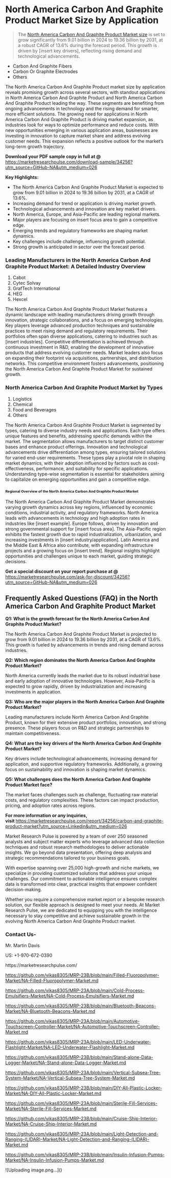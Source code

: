 <h1>North America Carbon And Graphite Product Market&nbsp;Size by Application</h1><blockquote><p>The <a href="https://marketresearchpulse.com/download-sample/34256?utm_source=GitHub-NA&amp;utm_medium=026">North America Carbon And Graphite Product Market size</a> is set to grow significantly from 9.01 billion in 2024 to 19.36 billion by 2031, at a robust CAGR of 13.6% during the forecast period. This growth is driven by [insert key drivers], reflecting rising demand and technological advancements.</p></blockquote><ul><li>Carbon And Graphite Fibers <li> Carbon Or Graphite Electrodes <li> Others</li></ul><p>The North America Carbon And Graphite Product market size by application reveals promising growth across several sectors, with standout applications in North America Carbon And Graphite Product and North America Carbon And Graphite Product leading the way. These segments are benefiting from ongoing advancements in technology and the rising demand for smarter, more efficient solutions. The growing need for applications in North America Carbon And Graphite Product is driving market expansion, as industries look for ways to optimize performance and reduce costs. With new opportunities emerging in various application areas, businesses are investing in innovation to capture market share and address evolving customer needs. This expansion reflects a positive outlook for the market’s long-term growth trajectory.</p><p><strong>Download your PDF sample copy in full at @ </strong><a href="https://marketresearchpulse.com/download-sample/34256?utm_source=GitHub-NA&amp;utm_medium=026">https://marketresearchpulse.com/download-sample/34256?utm_source=GitHub-NA&amp;utm_medium=026</a></p><p><strong>Key Highlights: </strong></p><ul><li>The North America Carbon And Graphite Product Market is expected to grow from 9.01 billion in 2024 to 19.36 billion by 2031, at a CAGR of 13.6%.</li><li>Increasing demand for trend or application is driving market growth.</li><li>Technological advancements and innovation are key market drivers.</li><li>North America, Europe, and Asia-Pacific are leading regional markets.</li><li>Major players are focusing on insert focus area to gain a competitive edge.</li><li>Emerging trends and regulatory frameworks are shaping market dynamics.</li><li>Key challenges include challenge, influencing growth potential.</li><li>Strong growth is anticipated in sector over the forecast period.</li></ul><h3>Leading Manufacturers in the North America Carbon And Graphite Product Market: A Detailed Industry Overview</h3><ol><li>Cabot</li><li>Cytec Solvay</li><li>GrafTech International</li><li>HEG</li><li>Hexcel</li></ol><div class="flex max-w-full flex-col flex-grow"><div class="min-h-8 text-message flex w-full flex-col items-end gap-2 whitespace-normal break-words [.text-message+&amp;]:mt-5" dir="auto" data-message-author-role="assistant" data-message-id="fd8432e4-4910-450d-b182-61b7bfb0a01f" data-message-model-slug="gpt-4o"><div class="flex w-full flex-col gap-1 empty:hidden first:pt-[3px]"><div class="markdown prose w-full break-words dark:prose-invert light"><p>The North America Carbon And Graphite Product Market features a dynamic landscape with leading manufacturers driving growth through innovation, strategic collaborations, and a focus on emerging technologies. Key players leverage advanced production techniques and sustainable practices to meet rising demand and regulatory requirements. Their portfolios often span diverse applications, catering to industries such as [insert industries]. Competitive differentiation is achieved through continuous investment in R&amp;D, enabling the development of innovative products that address evolving customer needs. Market leaders also focus on expanding their footprint via acquisitions, partnerships, and distribution networks. This competitive environment fosters advancements, positioning the North America Carbon And Graphite Product Market for sustained growth.</p></div></div></div></div><h3>North America Carbon And Graphite Product Market by Types</h3><ol><li>Logistics <li> Chemical <li> Food and Beverages <li> Others</li></ol><div class="flex max-w-full flex-col flex-grow"><div class="min-h-8 text-message flex w-full flex-col items-end gap-2 whitespace-normal break-words [.text-message+&amp;]:mt-5" dir="auto" data-message-author-role="assistant" data-message-id="084470be-0bb7-4664-bddf-5156b4f41249" data-message-model-slug="gpt-4o-mini"><div class="flex w-full flex-col gap-1 empty:hidden first:pt-[3px]"><div class="markdown prose w-full break-words dark:prose-invert light"><p>The North America Carbon And Graphite Product Market is segmented by types, catering to diverse industry needs and applications. Each type offers unique features and benefits, addressing specific demands within the market. The segmentation allows manufacturers to target distinct customer bases and enhance product offerings. Innovation and technological advancements drive differentiation among types, ensuring tailored solutions for varied end-user requirements. These types play a pivotal role in shaping market dynamics, with their adoption influenced by factors such as cost-effectiveness, performance, and suitability for specific applications. Understanding type-wise segmentation is essential for stakeholders aiming to capitalize on emerging opportunities and gain a competitive edge.</p></div></div></div></div><h3><span style="font-size: 11px;">Regional Overview of the North America Carbon And Graphite Product Market</span></h3><div class="flex max-w-full flex-col flex-grow"><div class="min-h-8 text-message flex w-full flex-col items-end gap-2 whitespace-normal break-words [.text-message+&amp;]:mt-5" dir="auto" data-message-author-role="assistant" data-message-id="e9038762-ce64-4e30-91c9-9bd413514231" data-message-model-slug="gpt-4o-mini"><div class="flex w-full flex-col gap-1 empty:hidden first:pt-[3px]"><div class="markdown prose w-full break-words dark:prose-invert light"><p>The North America Carbon And Graphite Product Market demonstrates varying growth dynamics across key regions, influenced by economic conditions, industrial activity, and regulatory frameworks. North America leads with advancements in technology and high adoption rates in industries like [insert example]. Europe follows, driven by innovation and strong governmental support for [insert focus area]. The Asia-Pacific region exhibits the fastest growth due to rapid industrialization, urbanization, and increasing investments in [insert industry/application]. Latin America and the Middle East &amp; Africa also contribute, with expanding infrastructure projects and a growing focus on [insert trend]. Regional insights highlight opportunities and challenges unique to each market, guiding strategic decisions.</p></div></div></div></div><p><strong>Get a special discount on your report purchase at @ </strong><a href="https://marketresearchpulse.com/ask-for-discount/34256?utm_source=GitHub-NA&amp;utm_medium=026">https://marketresearchpulse.com/ask-for-discount/34256?utm_source=GitHub-NA&amp;utm_medium=026</a></p><h2>Frequently Asked Questions (FAQ) in the North America Carbon And Graphite Product Market</h2><p><strong>Q1: What is the growth forecast for the North America Carbon And Graphite Product Market?</strong></p><p>The North America Carbon And Graphite Product Market is projected to grow from 9.01 billion in 2024 to 19.36 billion by 2031, at a CAGR of 13.6%. This growth is fueled by advancements in trends and rising demand across industries.</p><p><strong>Q2: Which region dominates the North America Carbon And Graphite Product Market?</strong></p><p>North America currently leads the market due to its robust industrial base and early adoption of innovative technologies. However, Asia-Pacific is expected to grow rapidly, driven by industrialization and increasing investments in application.</p><p><strong>Q3: Who are the major players in the North America Carbon And Graphite Product Market?</strong></p><p>Leading manufacturers include North America Carbon And Graphite Product, known for their extensive product portfolios, innovation, and strong presence. These players focus on R&amp;D and strategic partnerships to maintain competitiveness.</p><p><strong>Q4: What are the key drivers of the North America Carbon And Graphite Product Market?</strong></p><p>Key drivers include technological advancements, increasing demand for application, and supportive regulatory frameworks. Additionally, a growing focus on sustainability and innovation is shaping market dynamics.</p><p><strong>Q5: What challenges does the North America Carbon And Graphite Product Market face?</strong></p><p>The market faces challenges such as challenge, fluctuating raw material costs, and regulatory complexities. These factors can impact production, pricing, and adoption rates across regions.</p><p><strong>For more information or any inquiries, visit&nbsp;</strong><a href="https://marketresearchpulse.com/report/34256/carbon-and-graphite-product-market?utm_source=Linkedin&utm_medium=026">https://marketresearchpulse.com/report/34256/carbon-and-graphite-product-market?utm_source=Linkedin&utm_medium=026</a></p><p>Market Research Pulse is powered by a team of over 250 seasoned analysts and subject matter experts who leverage advanced data collection techniques and robust research methodologies to deliver actionable insights. We go beyond data presentation, offering deep analysis and strategic recommendations tailored to your business goals.</p><p>With expertise spanning over 25,000 high-growth and niche markets, we specialize in providing customized solutions that address your unique challenges. Our commitment to actionable intelligence ensures complex data is transformed into clear, practical insights that empower confident decision-making.</p><p>Whether you require a comprehensive market report or a bespoke research solution, our flexible approach is designed to meet your needs. At Market Research Pulse, we are dedicated to equipping you with the intelligence necessary to stay competitive and achieve sustainable growth in the evolving North America Carbon And Graphite Product market.</p><h3><strong>Contact Us-</strong></h3><p>Mr. Martin Davis</p><p>US: +1-970-672-0390</p><p>https://marketresearchpulse.com/</p><p><a href="https://github.com/vikas8305/MRP-23B/blob/main/Filled-Fluoropolymer-Market/NA-Filled-Fluoropolymer-Market.md">https://github.com/vikas8305/MRP-23B/blob/main/Filled-Fluoropolymer-Market/NA-Filled-Fluoropolymer-Market.md</a></p><p><a href="https://github.com/vikas8305/MRP-23A/blob/main/Cold-Process-Emulsifiers-Market/NA-Cold-Process-Emulsifiers-Market.md">https://github.com/vikas8305/MRP-23A/blob/main/Cold-Process-Emulsifiers-Market/NA-Cold-Process-Emulsifiers-Market.md</a></p><p><a href="https://github.com/vikas8305/MRP-23B/blob/main/Bluetooth-Beacons-Market/NA-Bluetooth-Beacons-Market.md">https://github.com/vikas8305/MRP-23B/blob/main/Bluetooth-Beacons-Market/NA-Bluetooth-Beacons-Market.md</a></p><p><a href="https://github.com/vikas8305/MRP-23A/blob/main/Automotive-Touchscreen-Controller-Market/NA-Automotive-Touchscreen-Controller-Market.md">https://github.com/vikas8305/MRP-23A/blob/main/Automotive-Touchscreen-Controller-Market/NA-Automotive-Touchscreen-Controller-Market.md</a></p><p><a href="https://github.com/vikas8305/MRP-23A/blob/main/LED-Underwater-Flashlight-Market/NA-LED-Underwater-Flashlight-Market.md">https://github.com/vikas8305/MRP-23A/blob/main/LED-Underwater-Flashlight-Market/NA-LED-Underwater-Flashlight-Market.md</a></p><p><a href="https://github.com/vikas8305/MRP-23B/blob/main/Stand-alone-Data-Logger-Market/NA-Stand-alone-Data-Logger-Market.md">https://github.com/vikas8305/MRP-23B/blob/main/Stand-alone-Data-Logger-Market/NA-Stand-alone-Data-Logger-Market.md</a></p><p><a href="https://github.com/vikas8305/MRP-23A/blob/main/Vertical-Subsea-Tree-System-Market/NA-Vertical-Subsea-Tree-System-Market.md">https://github.com/vikas8305/MRP-23A/blob/main/Vertical-Subsea-Tree-System-Market/NA-Vertical-Subsea-Tree-System-Market.md</a></p><p><a href="https://github.com/vikas8305/MRP-23B/blob/main/DIY-All-Plastic-Locker-Market/NA-DIY-All-Plastic-Locker-Market.md">https://github.com/vikas8305/MRP-23B/blob/main/DIY-All-Plastic-Locker-Market/NA-DIY-All-Plastic-Locker-Market.md</a></p><p><a href="https://github.com/vikas8305/MRP-23A/blob/main/Sterile-Fill-Services-Market/NA-Sterile-Fill-Services-Market.md">https://github.com/vikas8305/MRP-23A/blob/main/Sterile-Fill-Services-Market/NA-Sterile-Fill-Services-Market.md</a></p><p><a href="https://github.com/vikas8305/MRP-23B/blob/main/Cruise-Ship-Interior-Market/NA-Cruise-Ship-Interior-Market.md">https://github.com/vikas8305/MRP-23B/blob/main/Cruise-Ship-Interior-Market/NA-Cruise-Ship-Interior-Market.md</a></p><p><a href="https://github.com/vikas8305/MRP-23A/blob/main/Light-Detection-and-Ranging-(LIDAR)-Market/NA-Light-Detection-and-Ranging-(LIDAR)-Market.md">https://github.com/vikas8305/MRP-23A/blob/main/Light-Detection-and-Ranging-(LIDAR)-Market/NA-Light-Detection-and-Ranging-(LIDAR)-Market.md</a></p><p><a href="https://github.com/vikas8305/MRP-23B/blob/main/Insulin-Infusion-Pumps-Market/NA-Insulin-Infusion-Pumps-Market.md">https://github.com/vikas8305/MRP-23B/blob/main/Insulin-Infusion-Pumps-Market/NA-Insulin-Infusion-Pumps-Market.md</a></p>
![Uploading image.png…]()
